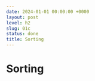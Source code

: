 ```yaml
---
date: 2024-01-01 00:00:00 +0000
layout: post
level: h2
slug: 01c
status: done
title: Sorting
---
```


# Sorting